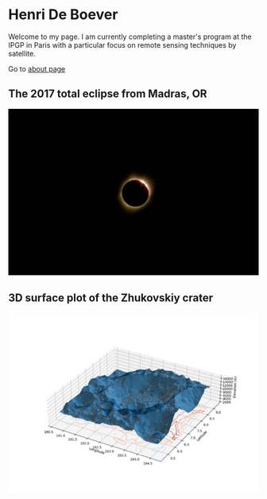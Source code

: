 # Henri De Boever

Welcome to my page. I am currently completing a master's program at the IPGP in Paris with a particular focus on remote sensing techniques by satellite.

Go to [about page](about.md)

## The 2017 total eclipse from Madras, OR
![Bailey's beads](images/grains_de_bailey.JPG)

## 3D surface plot of the Zhukovskiy crater
![Crater 17](images/zhukovskiy.jpeg)


